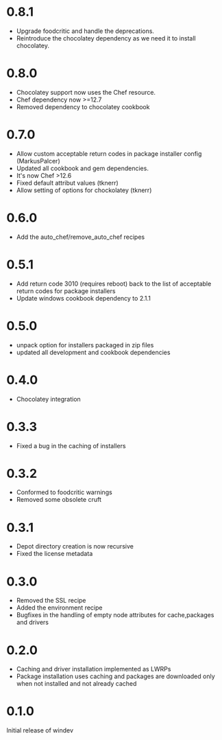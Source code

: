 # 0.8.1
  * Upgrade foodcritic and handle the deprecations.
  * Reintroduce the chocolatey dependency as we need it to install chocolatey.
  
# 0.8.0
  * Chocolatey support now uses the Chef resource.
  * Chef dependency now >=12.7
  * Removed dependency to chocolatey cookbook

# 0.7.0
 * Allow custom acceptable return codes in package installer config (MarkusPalcer)
 * Updated all cookbook and gem dependencies.
 * It's now Chef >12.6
 * Fixed default attribut values (tknerr)
 * Allow setting of options for chockolatey (tknerr)

# 0.6.0
 * Add the auto_chef/remove_auto_chef recipes

# 0.5.1
 * Add return code 3010 (requires reboot) back to the list of acceptable return codes for package installers
 * Update windows cookbook dependency to 2.1.1

# 0.5.0
 * unpack option for installers packaged in zip files
 * updated all development and cookbook dependencies

# 0.4.0
 * Chocolatey integration

# 0.3.3
 * Fixed a bug in the caching of installers

# 0.3.2
 * Conformed to foodcritic warnings
 * Removed some obsolete cruft

# 0.3.1
 * Depot directory creation is now recursive
 * Fixed the license metadata

# 0.3.0
 * Removed the SSL recipe
 * Added the environment recipe
 * Bugfixes in the handling of empty node attributes for cache,packages and drivers

#  0.2.0
 * Caching and driver installation implemented as LWRPs
 * Package installation uses caching and packages are downloaded only when not installed and not already cached

#  0.1.0
Initial release of windev
